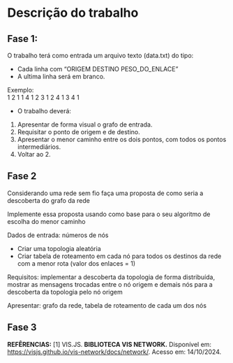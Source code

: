 # Descrição do trabalho
## Fase 1: 
O trabalho terá como entrada um arquivo texto (data.txt) do tipo:

- Cada linha com “ORIGEM    DESTINO    PESO_DO_ENLACE”
- A ultima linha será em branco.

Exemplo:   
   1 2 1
   1 4 1
   2 3 1
   2 4 1
   3 4 1

- O trabalho deverá:

1. Apresentar de forma visual o grafo de entrada.
2. Requisitar o ponto de origem e de destino.
3. Apresentar o menor caminho entre os dois pontos, com todos os pontos intermediários.
4. Voltar ao 2.

## Fase 2
Considerando uma rede sem fio faça uma proposta de como seria a descoberta do grafo da rede

Implemente essa proposta usando como base para o seu algoritmo de escolha do menor caminho

Dados de entrada: números de nós

- Criar uma topologia aleatória
- Criar tabela de roteamento em cada nó para todos os destinos da rede com a menor rota (valor dos enlaces = 1)

Requisitos: implementar a descoberta da topologia de forma distribuída, mostrar as mensagens trocadas entre o nó origem e demais nós para a descoberta da topologia pelo nó origem

Apresentar: grafo da rede, tabela de roteamento de cada um dos nós

## Fase 3 

**REFÊRENCIAS:**
[1] VIS.JS. **BIBLIOTECA VIS NETWORK.** Disponível em: https://visjs.github.io/vis-network/docs/network/. Acesso em: 14/10/2024.
